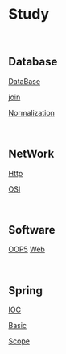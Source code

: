 # Study

<br>


## Database
[DataBase](https://github.com/MarkZiRo/spring-project/edit/master/study/bank/Database/database.md)

[join](https://github.com/MarkZiRo/spring-project/edit/master/study/bank/Database/join.md)

[Normalization](https://github.com/MarkZiRo/spring-project/edit/master/study/bank/Database/Normalization.md)


<br>

## NetWork

[Http](https://github.com/MarkZiRo/spring-project/edit/master/study/bank/NetWork/Http.md)

[OSI](https://github.com/MarkZiRo/spring-project/edit/master/study/bank/NetWork/OSI.md)

<br>

## Software

[OOP5](https://github.com/MarkZiRo/spring-project/edit/master/study/bank/Software/OOP5.md)
[Web](https://github.com/MarkZiRo/spring-project/edit/master/study/bank/Software/Web.md)

<br>

## Spring

[IOC](https://github.com/MarkZiRo/spring-project/edit/master/study/bank/Spring/IOC.md)

[Basic](https://github.com/MarkZiRo/spring-project/edit/master/study/bank/Spring/Basic.md)

[Scope](https://github.com/MarkZiRo/spring-project/edit/master/study/bank/Spring/Scope.md)
